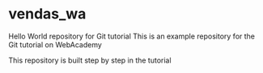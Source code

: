 # vendas_wa
Hello World repository for Git tutorial
This is an example repository for the Git tutorial on WebAcademy

This repository is built step by step in the tutorial
